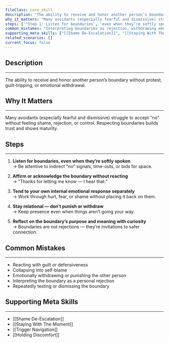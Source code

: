 ```yaml
---
fileClass: core_skill
description: "The ability to receive and honor another person’s boundary without protest, guilt-tripping, or emotional withdrawal.\r"
why_it_matters: "Many avoidants (especially fearful and dismissive) struggle to accept 'no' without feeling shame, rejection, or control. Respecting boundaries builds trust and shows maturity.\r"
steps: ['"Step 1: Listen for boundaries', 'even when they’re softly spoken\r"', "Step 2: Affirm or acknowledge the boundary without reacting\r", "Step 3: Tend to your own internal emotional response separately\r", "Step 4: Stay relational — don’t punish or withdraw\r", "Step 5: Reflect on the boundary’s purpose and meaning with curiosity\r"]
common_mistakes: "Interpreting boundaries as rejection, withdrawing emotionally, pressuring the other person to change, or turning it into a personal failure.\r"
supporting_meta_skills: ["[[Shame De-Escalation]]", "[[Staying With The Moment]]", "[[Trigger Navigation]]", "[[Holding Discomfort]]"]
related_scenarios: []
current_focus: false
---
```


## Description
---
The ability to receive and honor another person’s boundary without protest, guilt-tripping, or emotional withdrawal.

## Why It Matters
---
Many avoidants (especially fearful and dismissive) struggle to accept “no” without feeling shame, rejection, or control. Respecting boundaries builds trust and shows maturity.

## Steps
---
1. **Listen for boundaries, even when they’re softly spoken**  
   → Be attentive to indirect “no” signals, time-outs, or bids for space.

2. **Affirm or acknowledge the boundary without reacting**  
   → “Thanks for letting me know — I hear that.”

3. **Tend to your own internal emotional response separately**  
   → Work through hurt, fear, or shame without placing it back on them.

4. **Stay relational — don’t punish or withdraw**  
   → Keep presence even when things aren’t going your way.

5. **Reflect on the boundary’s purpose and meaning with curiosity**  
   → Boundaries are not rejections — they’re invitations to safer connection.

## Common Mistakes
---
- Reacting with guilt or defensiveness  
- Collapsing into self-blame  
- Emotionally withdrawing or punishing the other person  
- Interpreting the boundary as a personal rejection  
- Repeatedly testing or dismissing the boundary

## Supporting Meta Skills
---
- [[Shame De-Escalation]]
- [[Staying With The Moment]]
- [[Trigger Navigation]]
- [[Holding Discomfort]]
